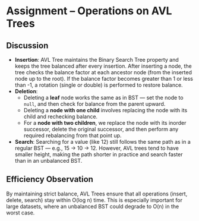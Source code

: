 # Assignment – Operations on AVL Trees

## Discussion

- **Insertion**: AVL Tree maintains the Binary Search Tree property and keeps the tree balanced after every insertion.
After inserting a node, the tree checks the balance factor at each ancestor node (from the inserted node up to the root).
If the balance factor becomes greater than 1 or less than -1, a rotation (single or double) is performed to restore balance.
- **Deletion**: 
  - Deleting a **leaf** node works the same as in BST — set the node to `null`, and then check for balance from the parent upward.
  - Deleting a **node with one child** involves replacing the node with its child and rechecking balance.
  - For a **node with two children**, we replace the node with its inorder successor, delete the original successor, and then perform any required rebalancing from that point up.
- **Search**: Searching for a value (like 12) still follows the same path as in a regular BST — e.g., 15 → 10 → 12.
However, AVL trees tend to have smaller height, making the path shorter in practice and search faster than in an unbalanced BST.

## Efficiency Observation

By maintaining strict balance, AVL Trees ensure that all operations (insert, delete, search) stay within O(log n) time. This is especially important for large datasets, where an unbalanced BST could degrade to O(n) in the worst case.
